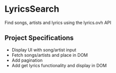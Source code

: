 # LyricsSearch

Find songs, artists and lyrics using the lyrics.ovh API

## Project Specifications

- Display UI with song/artist input
- Fetch songs/artists and place in DOM
- Add pagination
- Add get lyrics functionality and display in DOM
